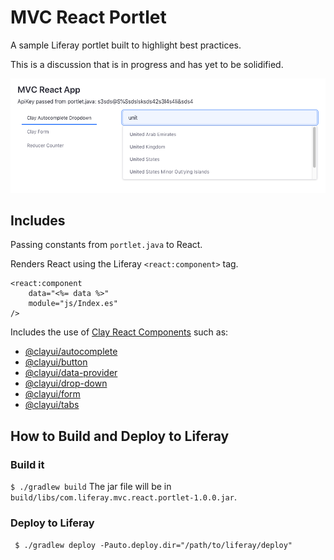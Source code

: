 # MVC React Portlet

A sample Liferay portlet built to highlight best practices.

This is a discussion that is in progress and has yet to be solidified.

![screenshot](./images/MVCReact.png)

## Includes

Passing constants from `portlet.java` to React. 

Renders React using the Liferay `<react:component>` tag.

```
<react:component
	data="<%= data %>"
	module="js/Index.es"
/>
```

Includes the use of [Clay React Components](https://clayui.com/docs/components/index.html) such as:
* [@clayui/autocomplete](https://clayui.com/docs/components/autocomplete.html)
* [@clayui/button](https://clayui.com/docs/components/buttons.html)
* [@clayui/data-provider](https://clayui.com/docs/components/data-provider.html)
* [@clayui/drop-down](https://clayui.com/docs/components/drop-down.html)
* [@clayui/form](https://clayui.com/docs/components/forms/form.html)
* [@clayui/tabs](https://clayui.com/docs/components/tabs.html)

## How to Build and Deploy to Liferay

### Build it
` $ ./gradlew build `
The jar file will be in `build/libs/com.liferay.mvc.react.portlet-1.0.0.jar`.

### Deploy to Liferay
` $ ./gradlew deploy -Pauto.deploy.dir="/path/to/liferay/deploy"`